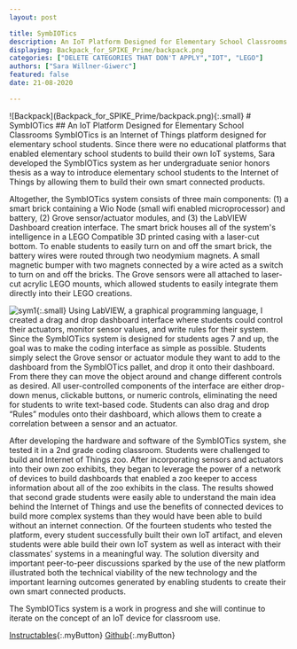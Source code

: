 ```yaml
---
layout: post

title: SymbIOTics
description: An IoT Platform Designed for Elementary School Classrooms
displayimg: Backpack_for_SPIKE_Prime/backpack.png
categories: ["DELETE CATEGORIES THAT DON'T APPLY","IOT", "LEGO"]
authors: ["Sara Willner-Giwerc"]
featured: false
date: 21-08-2020

---
```



<!--IMAGE_TEXT_OVERLAY creates a image with a text box over it--------------------->
<div class="image_text_overlay" markdown="1">
![Backpack](Backpack_for_SPIKE_Prime/backpack.png){:.small}
# SymbIOTics
##  An IoT Platform Designed for Elementary School Classrooms
SymbIOTics is an Internet of Things platform designed for elementary school students. Since there were no educational platforms that enabled elementary school students to build their own IoT systems, Sara developed the SymbIOTics system as her undergraduate senior honors thesis as a way to introduce elementary school students to the Internet of Things by allowing them to build their own smart connected products.
</div>

<!--document creates a grid of documentss--------------------->
<div class="free_write" markdown="1">





Altogether, the SymbIOTics system consists of three main components: (1) a smart brick containing a Wio Node (small wifi enabled microprocessor) and battery, (2) Grove sensor/actuator modules, and (3) the LabVIEW Dashboard creation interface. The smart brick houses all of the system's intelligence in a LEGO Compatible 3D printed casing with a laser-cut bottom. To enable students to easily turn on and off the smart brick, the battery wires were routed through two neodymium magnets. A small magnetic bumper with two magnets connected by a wire acted as a switch to turn on and off the bricks. The Grove sensors were all attached to laser-cut acrylic LEGO mounts, which allowed students to easily integrate them directly into their LEGO creations.

![sym1](SymbIOTics/schematic.png){:.small} 
Using LabVIEW, a graphical programming language, I created a drag and drop dashboard interface where students could control their actuators, monitor sensor values, and write rules for their system. Since the SymbIOTics system is designed for students ages 7 and up, the goal was to make the coding interface as simple as possible. Students simply select the Grove sensor or actuator module they want to add to the dashboard from the SymbIOTics pallet, and drop it onto their dashboard. From there they can move the object around and change different controls as desired. All user-controlled components of the interface are either drop-down menus, clickable buttons, or numeric controls, eliminating the need for students to write text-based code. Students can also drag and drop “Rules” modules onto their dashboard, which allows them to create a correlation between a sensor and an actuator.

After developing the hardware and software of the SymbIOTics system, she tested it in a 2nd grade coding classroom. Students were challenged to build and Internet of Things zoo. After incorporating sensors and actuators into their own zoo exhibits, they began to leverage the power of a network of devices to build dashboards that enabled a zoo keeper to access information about all of the zoo exhibits in the class. The results showed that second grade students were easily able to understand the main idea behind the Internet of Things and use the benefits of connected devices to build more complex systems than they would have been able to build without an internet connection. Of the fourteen students who tested the platform, every student successfully built their own IoT artifact, and eleven students were able build their own IoT system as well as interact with their classmates’ systems in a meaningful way. The solution diversity and important peer-to-peer discussions sparked by the use of the new platform illustrated both the technical viability of the new technology and the important learning outcomes generated by enabling students to create their own smart connected products.


The SymbIOTics system is a work in progress and she will continue to iterate on the concept of an IoT device for classroom use.


[Instructables](https://www.instructables.com/id/Backpack-1-OpenMV-Camera/){:.myButton}
[Github](https://github.com/ceeoinnovations/SPIKEPrimeBackpacks/tree/master/examples){:.myButton}




</div>
